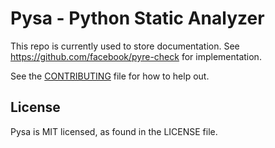 # Pysa - Python Static Analyzer

This repo is currently used to store documentation. See https://github.com/facebook/pyre-check for implementation.

See the [CONTRIBUTING](CONTRIBUTING.md) file for how to help out.

## License
Pysa is MIT licensed, as found in the LICENSE file.
